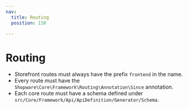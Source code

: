 ```yaml
---
nav:
  title: Routing
  position: 110

---
```


# Routing

* Storefront routes must always have the prefix `frontend` in the name.
* Every route must have the `Shopware\Core\Framework\Routing\Annotation\Since` annotation.
* Each core route must have a schema defined under `src/Core/Framework/Api/ApiDefinition/Generator/Schema`.
